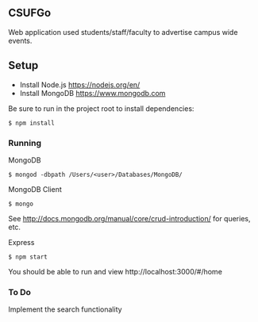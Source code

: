 ## CSUFGo

<p>Web application used students/staff/faculty to advertise campus wide events. </p>

## Setup

* Install Node.js
https://nodejs.org/en/
* Install MongoDB
https://www.mongodb.com

Be sure to run in the project root to install dependencies:

	$ npm install

### Running

MongoDB

	$ mongod -dbpath /Users/<user>/Databases/MongoDB/

MongoDB Client

	$ mongo

See http://docs.mongodb.org/manual/core/crud-introduction/ for queries, etc.

Express

	$ npm start

You should be able to run and view http://localhost:3000/#/home

### To Do

Implement the search functionality
